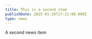 ```yaml
---
title: This is a second item
publishDate: 2025-01-29T17:21:00.000Z
type: news
---
```

A second news item
